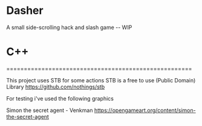 # Dasher
A small side-scrolling hack and slash game -- WIP

# C++
=====================================================

This project uses STB for some actions
STB is a free to use (Public Domain) Library
https://github.com/nothings/stb

For testing i've used the following graphics

Simon the secret agent - Venkman
https://opengameart.org/content/simon-the-secret-agent
